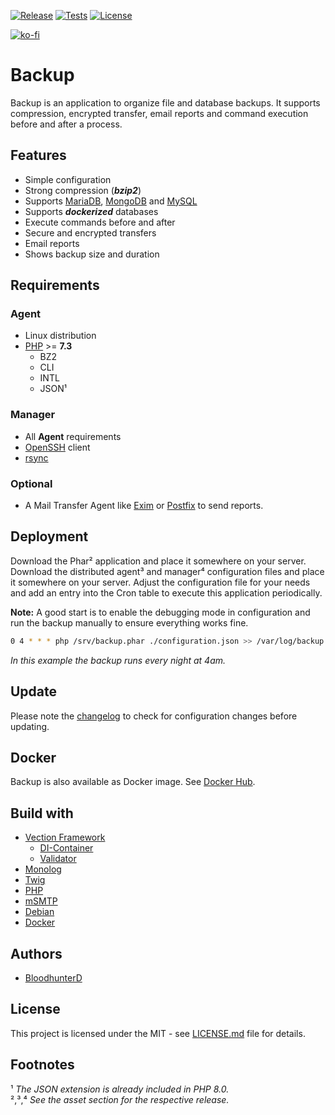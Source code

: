 [![Release](https://img.shields.io/github/v/release/bloodhunterd/backup?style=for-the-badge)](https://github.com/bloodhunterd/backup/releases)
[![Tests](https://img.shields.io/travis/bloodhunterd/backup?label=Tests&style=for-the-badge)](https://travis-ci.com/github/bloodhunterd/backup)
[![License](https://img.shields.io/github/license/bloodhunterd/backup?style=for-the-badge)](https://github.com/bloodhunterd/backup/blob/master/LICENSE)

[![ko-fi](https://www.ko-fi.com/img/githubbutton_sm.svg)](https://ko-fi.com/bloodhunterd)

# Backup

Backup is an application to organize file and database backups. It supports compression, encrypted transfer, email reports and command execution before and after a process.

## Features

* Simple configuration
* Strong compression (***bzip2***)
* Supports [MariaDB](https://mariadb.org/), [MongoDB](https://www.mongodb.com/) and [MySQL](https://www.mysql.com/)
* Supports ***dockerized*** databases
* Execute commands before and after
* Secure and encrypted transfers
* Email reports
* Shows backup size and duration

## Requirements

### Agent

* Linux distribution
* [PHP](https://www.php.net/) >= **7.3**
  * BZ2
  * CLI
  * INTL
  * JSON&#185;

### Manager

* All **Agent** requirements
* [OpenSSH](https://www.openssh.com/) client
* [rsync](https://linux.die.net/man/1/rsync)

### Optional

* A Mail Transfer Agent like [Exim](https://www.exim.org/) or [Postfix](http://www.postfix.org/) to send reports.

## Deployment

Download the Phar&#178; application and place it somewhere on your server. Download the distributed agent&#179; and manager&#8308; configuration files and place it somewhere on your server. Adjust the configuration file for your needs and add an entry into the Cron table to execute this application periodically.

**Note:** A good start is to enable the debugging mode in configuration and run the backup manually to ensure everything works fine.

```bash
0 4 * * * php /srv/backup.phar ./configuration.json >> /var/log/backup.log
```
*In this example the backup runs every night at 4am.*

## Update

Please note the [changelog](https://github.com/bloodhunterd/backup/blob/master/CHANGELOG.md) to check for configuration changes before updating.

## Docker

Backup is also available as Docker image. See [Docker Hub](https://hub.docker.com/r/bloodhunterd/backup).

## Build with

* [Vection Framework](https://github.com/Vection-Framework/Vection)
  * [DI-Container](https://github.com/Vection-Framework/DI-Container)
  * [Validator](https://github.com/Vection-Framework/Validator)
* [Monolog](https://github.com/Seldaek/monolog)
* [Twig](https://twig.symfony.com/)
* [PHP](https://www.php.net/)
* [mSMTP](https://marlam.de/msmtp/)
* [Debian](https://www.debian.org/)
* [Docker](https://www.docker.com/)

## Authors

* [BloodhunterD](https://github.com/bloodhunterd)

## License

This project is licensed under the MIT - see [LICENSE.md](https://github.com/bloodhunterd/backup/blob/master/LICENSE) file for details.

## Footnotes

&#185; *The JSON extension is already included in PHP 8.0.*  
&#178;,&#179;,&#8308; *See the asset section for the respective release.*
